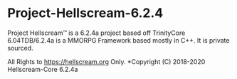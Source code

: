 # Project-Hellscream-6.2.4


Project Hellscream™ is a 6.2.4a project based off TrinityCore 6.04TDB/6.2.4a is a MMORPG Framework based mostly in C++. It is private sourced. 



All Rights to https://hellscream.org Only.
*Copyright (C) 2018-2020 Hellscream-Core 6.2.4a
